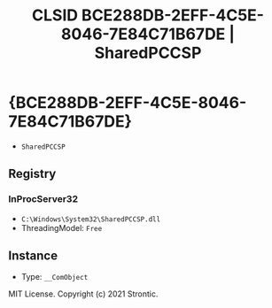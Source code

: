 ﻿---
title: "CLSID BCE288DB-2EFF-4C5E-8046-7E84C71B67DE | SharedPCCSP"
excerpt: What is COM-Object CLSID BCE288DB-2EFF-4C5E-8046-7E84C71B67DE?
---

# {BCE288DB-2EFF-4C5E-8046-7E84C71B67DE}

* `SharedPCCSP`

## Registry


### InProcServer32

* `C:\Windows\System32\SharedPCCSP.dll`
* ThreadingModel: `Free`

## Instance

* Type: `__ComObject`

MIT License. Copyright (c) 2021 Strontic.


